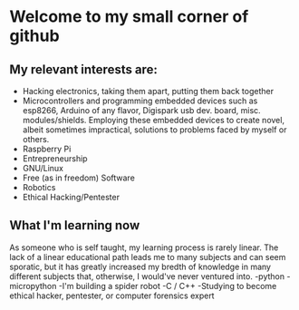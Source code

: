 # Welcome to my small corner of github

## My relevant interests are:
  - Hacking electronics, taking them apart, putting them back together
  - Microcontrollers and programming embedded devices such as esp8266, Arduino of any flavor, Digispark usb dev. board, misc. modules/shields. Employing these embedded devices to create novel, albeit sometimes impractical, solutions to problems faced by myself or others.
  - Raspberry Pi
  - Entrepreneurship
  - GNU/Linux
  - Free (as in freedom) Software
  - Robotics
  - Ethical Hacking/Pentester

## What I'm learning now
As someone who is self taught, my learning process is rarely linear. The lack of a linear educational path leads me to many subjects and can seem sporatic, but it has greatly increased my bredth of knowledge in many different subjects that, otherwise, I would've never ventured into. 
  -python
  -micropython
  -I'm building a spider robot
  -C / C++
  -Studying to become ethical hacker, pentester, or computer forensics expert
